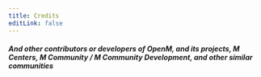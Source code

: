 ```yaml
---
title: Credits
editLink: false
---
```


<script setup>
import {  VPTeamPage, VPTeamPageTitle, VPTeamMembers, VPTeamPageSection } from 'vitepress/theme'

const openm = [
  {
    avatar: 'https://avatars.githubusercontent.com/u/138195097?v=4',
    name: 'XtronXI',
    title: 'Founder of MCDOC |  Co-founder of OpenM',
    desc: 'Owner of r/mcommunity_ and moderator of r/mcenters, and partnered with M Centers',
    links: [
      { icon: 'github', link: 'https://github.com/XtronXI/' },
      { icon: {svg: '<svg xmlns="http://www.w3.org/2000/svg" width="1em" height="1em" viewBox="0 0 24 24"><path fill="currentColor" d="M12 0C5.373 0 0 5.373 0 12c0 3.314 1.343 6.314 3.515 8.485l-2.286 2.286A.72.72 0 0 0 1.738 24H12c6.627 0 12-5.373 12-12S18.627 0 12 0m4.388 3.199a1.999 1.999 0 1 1-1.947 2.46v.002a2.37 2.37 0 0 0-2.032 2.341v.007c1.776.067 3.4.567 4.686 1.363a2.802 2.802 0 1 1 2.908 4.753c-.088 3.256-3.637 5.876-7.997 5.876c-4.361 0-7.905-2.617-7.998-5.87a2.8 2.8 0 0 1 1.189-5.34c.645 0 1.239.218 1.712.585c1.275-.79 2.881-1.291 4.64-1.365v-.01a3.23 3.23 0 0 1 2.88-3.207a2 2 0 0 1 1.959-1.595m-8.085 8.376c-.784 0-1.459.78-1.506 1.797s.64 1.429 1.426 1.429s1.371-.369 1.418-1.385s-.553-1.841-1.338-1.841m7.406 0c-.786 0-1.385.824-1.338 1.841s.634 1.385 1.418 1.385c.785 0 1.473-.413 1.426-1.429c-.046-1.017-.721-1.797-1.506-1.797m-3.703 4.013c-.974 0-1.907.048-2.77.135a.222.222 0 0 0-.183.305a3.2 3.2 0 0 0 2.953 1.964a3.2 3.2 0 0 0 2.953-1.964a.222.222 0 0 0-.184-.305a28 28 0 0 0-2.769-.135"/></svg>'}, link: 'https://reddit.com/u/x2theredon' },
      { icon: {svg: '<svg xmlns="http://www.w3.org/2000/svg" width="1em" height="1em" viewBox="0 0 24 24"><path fill="currentColor" d="M16.36 14c.08-.66.14-1.32.14-2s-.06-1.34-.14-2h3.38c.16.64.26 1.31.26 2s-.1 1.36-.26 2m-5.15 5.56c.6-1.11 1.06-2.31 1.38-3.56h2.95a8.03 8.03 0 0 1-4.33 3.56M14.34 14H9.66c-.1-.66-.16-1.32-.16-2s.06-1.35.16-2h4.68c.09.65.16 1.32.16 2s-.07 1.34-.16 2M12 19.96c-.83-1.2-1.5-2.53-1.91-3.96h3.82c-.41 1.43-1.08 2.76-1.91 3.96M8 8H5.08A7.92 7.92 0 0 1 9.4 4.44C8.8 5.55 8.35 6.75 8 8m-2.92 8H8c.35 1.25.8 2.45 1.4 3.56A8 8 0 0 1 5.08 16m-.82-2C4.1 13.36 4 12.69 4 12s.1-1.36.26-2h3.38c-.08.66-.14 1.32-.14 2s.06 1.34.14 2M12 4.03c.83 1.2 1.5 2.54 1.91 3.97h-3.82c.41-1.43 1.08-2.77 1.91-3.97M18.92 8h-2.95a15.7 15.7 0 0 0-1.38-3.56c1.84.63 3.37 1.9 4.33 3.56M12 2C6.47 2 2 6.5 2 12a10 10 0 0 0 10 10a10 10 0 0 0 10-10A10 10 0 0 0 12 2"/></svg>'}, link: 'https://xphantom.me' }
    ]
  },
  {
    avatar: 'https://avatars.githubusercontent.com/u/59843249?v=4',
    name: 'Cubebanyasz',
    title: 'Co-founder of MCDOC | Owner of OpenM',
    desc: 'A contributor at M Centers & partnered with M Centers, and owner of the openm.tech domain, and the akshnav.netlify.app website',
    links: [
      { icon: 'github', link: 'https://github.com/misike12/' },
      { icon: 'twitter', link: 'https://x.com/Cubebanyasz' },
      { icon: 'youtube', link: 'https://youtube.com/@cubebanyasz/' },
      { icon: {svg: '<svg xmlns="http://www.w3.org/2000/svg" width="1em" height="1em" viewBox="0 0 24 24"><path fill="currentColor" d="M16.36 14c.08-.66.14-1.32.14-2s-.06-1.34-.14-2h3.38c.16.64.26 1.31.26 2s-.1 1.36-.26 2m-5.15 5.56c.6-1.11 1.06-2.31 1.38-3.56h2.95a8.03 8.03 0 0 1-4.33 3.56M14.34 14H9.66c-.1-.66-.16-1.32-.16-2s.06-1.35.16-2h4.68c.09.65.16 1.32.16 2s-.07 1.34-.16 2M12 19.96c-.83-1.2-1.5-2.53-1.91-3.96h3.82c-.41 1.43-1.08 2.76-1.91 3.96M8 8H5.08A7.92 7.92 0 0 1 9.4 4.44C8.8 5.55 8.35 6.75 8 8m-2.92 8H8c.35 1.25.8 2.45 1.4 3.56A8 8 0 0 1 5.08 16m-.82-2C4.1 13.36 4 12.69 4 12s.1-1.36.26-2h3.38c-.08.66-.14 1.32-.14 2s.06 1.34.14 2M12 4.03c.83 1.2 1.5 2.54 1.91 3.97h-3.82c.41-1.43 1.08-2.77 1.91-3.97M18.92 8h-2.95a15.7 15.7 0 0 0-1.38-3.56c1.84.63 3.37 1.9 4.33 3.56M12 2C6.47 2 2 6.5 2 12a10 10 0 0 0 10 10a10 10 0 0 0 10-10A10 10 0 0 0 12 2"/></svg>'}, link: 'https://cubebanyasz.ysit.ee/' }
    ]
  }
]

const mention = [
  {
    avatar: 'https://mcenters.net/images/mcenter_5_icon.png?rand=87b6',
    name: 'Tinedpakgamer [M Centers]',
    desc: 'Developer of M Centers Launchers',
    links: [
      { icon: 'github', link: 'https://github.com/tinedpakgamer/' },
      { icon: {svg: '<svg xmlns="http://www.w3.org/2000/svg" width="1em" height="1em" viewBox="0 0 24 24"><path fill="currentColor" d="M16.36 14c.08-.66.14-1.32.14-2s-.06-1.34-.14-2h3.38c.16.64.26 1.31.26 2s-.1 1.36-.26 2m-5.15 5.56c.6-1.11 1.06-2.31 1.38-3.56h2.95a8.03 8.03 0 0 1-4.33 3.56M14.34 14H9.66c-.1-.66-.16-1.32-.16-2s.06-1.35.16-2h4.68c.09.65.16 1.32.16 2s-.07 1.34-.16 2M12 19.96c-.83-1.2-1.5-2.53-1.91-3.96h3.82c-.41 1.43-1.08 2.76-1.91 3.96M8 8H5.08A7.92 7.92 0 0 1 9.4 4.44C8.8 5.55 8.35 6.75 8 8m-2.92 8H8c.35 1.25.8 2.45 1.4 3.56A8 8 0 0 1 5.08 16m-.82-2C4.1 13.36 4 12.69 4 12s.1-1.36.26-2h3.38c-.08.66-.14 1.32-.14 2s.06 1.34.14 2M12 4.03c.83 1.2 1.5 2.54 1.91 3.97h-3.82c.41-1.43 1.08-2.77 1.91-3.97M18.92 8h-2.95a15.7 15.7 0 0 0-1.38-3.56c1.84.63 3.37 1.9 4.33 3.56M12 2C6.47 2 2 6.5 2 12a10 10 0 0 0 10 10a10 10 0 0 0 10-10A10 10 0 0 0 12 2"/></svg>'}, link: 'https://mcenters.net/'},
      { icon: {svg: '<svg xmlns="http://www.w3.org/2000/svg" width="1em" height="1em" viewBox="0 0 24 24"><path fill="currentColor" d="M12 0C5.373 0 0 5.373 0 12c0 3.314 1.343 6.314 3.515 8.485l-2.286 2.286A.72.72 0 0 0 1.738 24H12c6.627 0 12-5.373 12-12S18.627 0 12 0m4.388 3.199a1.999 1.999 0 1 1-1.947 2.46v.002a2.37 2.37 0 0 0-2.032 2.341v.007c1.776.067 3.4.567 4.686 1.363a2.802 2.802 0 1 1 2.908 4.753c-.088 3.256-3.637 5.876-7.997 5.876c-4.361 0-7.905-2.617-7.998-5.87a2.8 2.8 0 0 1 1.189-5.34c.645 0 1.239.218 1.712.585c1.275-.79 2.881-1.291 4.64-1.365v-.01a3.23 3.23 0 0 1 2.88-3.207a2 2 0 0 1 1.959-1.595m-8.085 8.376c-.784 0-1.459.78-1.506 1.797s.64 1.429 1.426 1.429s1.371-.369 1.418-1.385s-.553-1.841-1.338-1.841m7.406 0c-.786 0-1.385.824-1.338 1.841s.634 1.385 1.418 1.385c.785 0 1.473-.413 1.426-1.429c-.046-1.017-.721-1.797-1.506-1.797m-3.703 4.013c-.974 0-1.907.048-2.77.135a.222.222 0 0 0-.183.305a3.2 3.2 0 0 0 2.953 1.964a3.2 3.2 0 0 0 2.953-1.964a.222.222 0 0 0-.184-.305a28 28 0 0 0-2.769-.135"/></svg>'}, link: 'https://www.reddit.com/user/Tinedpakgamer/'},
{ icon: 'x', link: 'https://x.com/tinedpakgamer'},
{ icon: 'youtube', link: 'https://youtube.com/@tinedpakgamer'}
    ]
  },
  {
    avatar: 'https://avatars.githubusercontent.com/u/81485476?v=4',
    name: 'MaxRM',
    desc: 'A major partner of M Centers, the owner of MDLC (working on cracked appx for Minecraft), and helped in giving hex codes for BEAMinject',
    links: [
      { icon: 'github', link: 'https://github.com/Max-RM' },
      { icon: 'x', link: 'https://x.com/Max_RM_' }
    ]
  },
  {
    avatar: 'https://avatars.githubusercontent.com/u/70952784?v=4',
    name: 'CyberAWM',
    desc: 'A partner of M Centers',
    links: [
      { icon: 'github', link: 'https://github.com/QwertyTheCoder' },
      { icon: {svg: '<svg xmlns="http://www.w3.org/2000/svg" width="1em" height="1em" viewBox="0 0 24 24"><path fill="currentColor" d="M12 0C5.373 0 0 5.373 0 12c0 3.314 1.343 6.314 3.515 8.485l-2.286 2.286A.72.72 0 0 0 1.738 24H12c6.627 0 12-5.373 12-12S18.627 0 12 0m4.388 3.199a1.999 1.999 0 1 1-1.947 2.46v.002a2.37 2.37 0 0 0-2.032 2.341v.007c1.776.067 3.4.567 4.686 1.363a2.802 2.802 0 1 1 2.908 4.753c-.088 3.256-3.637 5.876-7.997 5.876c-4.361 0-7.905-2.617-7.998-5.87a2.8 2.8 0 0 1 1.189-5.34c.645 0 1.239.218 1.712.585c1.275-.79 2.881-1.291 4.64-1.365v-.01a3.23 3.23 0 0 1 2.88-3.207a2 2 0 0 1 1.959-1.595m-8.085 8.376c-.784 0-1.459.78-1.506 1.797s.64 1.429 1.426 1.429s1.371-.369 1.418-1.385s-.553-1.841-1.338-1.841m7.406 0c-.786 0-1.385.824-1.338 1.841s.634 1.385 1.418 1.385c.785 0 1.473-.413 1.426-1.429c-.046-1.017-.721-1.797-1.506-1.797m-3.703 4.013c-.974 0-1.907.048-2.77.135a.222.222 0 0 0-.183.305a3.2 3.2 0 0 0 2.953 1.964a3.2 3.2 0 0 0 2.953-1.964a.222.222 0 0 0-.184-.305a28 28 0 0 0-2.769-.135"/></svg>'}, link: 'https://reddit.com/u/CyberAWM/' }
    ]
  },
  {
    avatar: 'https://avatars.githubusercontent.com/u/74685931?v=4',
    name: 'FishiaT [ClickNinYT]',
    desc: 'Developer of ClickGo, ClickGoLTS, DynoLTS and BlueSky Launcher. He is also a partner of M Centers, although he is not in the M Centers discord server anymore',
    links: [
      { icon: 'github', link: 'https://github.com/FishiaT/' },
      { icon: 'github', link: 'https://github.com/ClickNin/'},
      { icon: {svg: '<svg xmlns="http://www.w3.org/2000/svg" width="1em" height="1em" viewBox="0 0 24 24"><path fill="currentColor" d="M12 0C5.373 0 0 5.373 0 12c0 3.314 1.343 6.314 3.515 8.485l-2.286 2.286A.72.72 0 0 0 1.738 24H12c6.627 0 12-5.373 12-12S18.627 0 12 0m4.388 3.199a1.999 1.999 0 1 1-1.947 2.46v.002a2.37 2.37 0 0 0-2.032 2.341v.007c1.776.067 3.4.567 4.686 1.363a2.802 2.802 0 1 1 2.908 4.753c-.088 3.256-3.637 5.876-7.997 5.876c-4.361 0-7.905-2.617-7.998-5.87a2.8 2.8 0 0 1 1.189-5.34c.645 0 1.239.218 1.712.585c1.275-.79 2.881-1.291 4.64-1.365v-.01a3.23 3.23 0 0 1 2.88-3.207a2 2 0 0 1 1.959-1.595m-8.085 8.376c-.784 0-1.459.78-1.506 1.797s.64 1.429 1.426 1.429s1.371-.369 1.418-1.385s-.553-1.841-1.338-1.841m7.406 0c-.786 0-1.385.824-1.338 1.841s.634 1.385 1.418 1.385c.785 0 1.473-.413 1.426-1.429c-.046-1.017-.721-1.797-1.506-1.797m-3.703 4.013c-.974 0-1.907.048-2.77.135a.222.222 0 0 0-.183.305a3.2 3.2 0 0 0 2.953 1.964a3.2 3.2 0 0 0 2.953-1.964a.222.222 0 0 0-.184-.305a28 28 0 0 0-2.769-.135"/></svg>'} , link: 'https://reddit.com/u/Sad-Fix-7915/' },
      { icon: 'youtube' , link: 'https://youtube.com/@fishiatee' }
    ] 
  },
  {
    avatar: 'https://cdn.discordapp.com/avatars/829670801334468649/b835b8f133f7c27ade8c7a15ad9199f9.webp',
    name: 'SOMEONE',
    desc: 'Founder of M Community, the community that was aiming to revive M Centers after M Centers left (13th February 2024), and before M Centers came back (1st May 2024), also a partner at M Centers.'
  },
  {
    avatar: 'https://i.ibb.co/B4zYpbz/frame-00-delay-0-04s.png',
    name: 'online-fix.me',
    desc: 'A website dedicated to cracking, and is really important, as it contains a lot of cracks for Minecraft, such as the Minecraft for Windows crack, the Minecraft Dungeons crack, and the Minecraft Legends crack',
    links: [
      { icon: {svg: '<svg xmlns="http://www.w3.org/2000/svg" width="1em" height="1em" viewBox="0 0 24 24"><path fill="currentColor" d="M16.36 14c.08-.66.14-1.32.14-2s-.06-1.34-.14-2h3.38c.16.64.26 1.31.26 2s-.1 1.36-.26 2m-5.15 5.56c.6-1.11 1.06-2.31 1.38-3.56h2.95a8.03 8.03 0 0 1-4.33 3.56M14.34 14H9.66c-.1-.66-.16-1.32-.16-2s.06-1.35.16-2h4.68c.09.65.16 1.32.16 2s-.07 1.34-.16 2M12 19.96c-.83-1.2-1.5-2.53-1.91-3.96h3.82c-.41 1.43-1.08 2.76-1.91 3.96M8 8H5.08A7.92 7.92 0 0 1 9.4 4.44C8.8 5.55 8.35 6.75 8 8m-2.92 8H8c.35 1.25.8 2.45 1.4 3.56A8 8 0 0 1 5.08 16m-.82-2C4.1 13.36 4 12.69 4 12s.1-1.36.26-2h3.38c-.08.66-.14 1.32-.14 2s.06 1.34.14 2M12 4.03c.83 1.2 1.5 2.54 1.91 3.97h-3.82c.41-1.43 1.08-2.77 1.91-3.97M18.92 8h-2.95a15.7 15.7 0 0 0-1.38-3.56c1.84.63 3.37 1.9 4.33 3.56M12 2C6.47 2 2 6.5 2 12a10 10 0 0 0 10 10a10 10 0 0 0 10-10A10 10 0 0 0 12 2"/></svg>' }, link: 'https://online-fix.me/' },
      { icon: 'discord' , link: 'https://discord.gg/yExgFYncMD' }
    ]
  },
  {
    avatar: './assets/images/oj.png',
    name: 'OptiProjects / OptiJuegos',
    desc: 'A website dedicated to cracking Minecraft China / Minecraft China Dev, and Minecraft: Education Edition',
    links: [
      { icon: {svg: '<svg xmlns="http://www.w3.org/2000/svg" width="1em" height="1em" viewBox="0 0 24 24"><path fill="currentColor" d="M16.36 14c.08-.66.14-1.32.14-2s-.06-1.34-.14-2h3.38c.16.64.26 1.31.26 2s-.1 1.36-.26 2m-5.15 5.56c.6-1.11 1.06-2.31 1.38-3.56h2.95a8.03 8.03 0 0 1-4.33 3.56M14.34 14H9.66c-.1-.66-.16-1.32-.16-2s.06-1.35.16-2h4.68c.09.65.16 1.32.16 2s-.07 1.34-.16 2M12 19.96c-.83-1.2-1.5-2.53-1.91-3.96h3.82c-.41 1.43-1.08 2.76-1.91 3.96M8 8H5.08A7.92 7.92 0 0 1 9.4 4.44C8.8 5.55 8.35 6.75 8 8m-2.92 8H8c.35 1.25.8 2.45 1.4 3.56A8 8 0 0 1 5.08 16m-.82-2C4.1 13.36 4 12.69 4 12s.1-1.36.26-2h3.38c-.08.66-.14 1.32-.14 2s.06 1.34.14 2M12 4.03c.83 1.2 1.5 2.54 1.91 3.97h-3.82c.41-1.43 1.08-2.77 1.91-3.97M18.92 8h-2.95a15.7 15.7 0 0 0-1.38-3.56c1.84.63 3.37 1.9 4.33 3.56M12 2C6.47 2 2 6.5 2 12a10 10 0 0 0 10 10a10 10 0 0 0 10-10A10 10 0 0 0 12 2"/></svg>'}, link: 'https://optijuegos.github.io/' },
      { icon: 'youtube', link: 'https://archive.org/details/Opti-Archive' },
      { icon: 'discord', link: 'https://discord.gg/QMa4Yw5mRB' },
      { icon: {svg: '<svg xmlns="http://www.w3.org/2000/svg" width="1em" height="1em" viewBox="0 0 16 16"><g fill="currentColor"><path d="M3.857 0L1 2.857v10.286h3.429V16l2.857-2.857H9.57L14.714 8V0zm9.714 7.429l-2.285 2.285H9l-2 2v-2H4.429V1.143h9.142z"/><path d="M11.857 3.143h-1.143V6.57h1.143zm-3.143 0H7.571V6.57h1.143z"/></g></svg>'}, link: 'https://www.twitch.tv/optijuegos' }
    ]
  },
  {
    avatar: './assets/images/MDLC.jpg',
    name: 'MDLC',
    desc: 'MDLC is dedicated to cracking, and is really important, as it contains a lot of cracks for Minecraft, and a lot of pre-patched APPXs designed to work on different devices, MDLC is owned by Max RM',
    links: [
      { icon: {svg: '<svg xmlns="http://www.w3.org/2000/svg" width="1em" height="1em" viewBox="0 0 16 16"><path fill="currentColor" d="M16 8A8 8 0 1 1 0 8a8 8 0 0 1 16 0M8.287 5.906q-1.168.486-4.666 2.01q-.567.225-.595.442c-.03.243.275.339.69.47l.175.055c.408.133.958.288 1.243.294q.39.01.868-.32q3.269-2.206 3.374-2.23c.05-.012.12-.026.166.016s.042.12.037.141c-.03.129-1.227 1.241-1.846 1.817c-.193.18-.33.307-.358.336a8 8 0 0 1-.188.186c-.38.366-.664.64.015 1.088c.327.216.589.393.85.571c.284.194.568.387.936.629q.14.092.27.187c.331.236.63.448.997.414c.214-.02.435-.22.547-.82c.265-1.417.786-4.486.906-5.751a1.4 1.4 0 0 0-.013-.315a.34.34 0 0 0-.114-.217a.53.53 0 0 0-.31-.093c-.3.005-.763.166-2.984 1.09"/></svg>'}, link: 'https://t.me/MDLC_main' },
      { icon: {svg: '<svg xmlns="http://www.w3.org/2000/svg" width="1em" height="1em" viewBox="0 0 16 16"><path fill="currentColor" d="M16 8A8 8 0 1 1 0 8a8 8 0 0 1 16 0M8.287 5.906q-1.168.486-4.666 2.01q-.567.225-.595.442c-.03.243.275.339.69.47l.175.055c.408.133.958.288 1.243.294q.39.01.868-.32q3.269-2.206 3.374-2.23c.05-.012.12-.026.166.016s.042.12.037.141c-.03.129-1.227 1.241-1.846 1.817c-.193.18-.33.307-.358.336a8 8 0 0 1-.188.186c-.38.366-.664.64.015 1.088c.327.216.589.393.85.571c.284.194.568.387.936.629q.14.092.27.187c.331.236.63.448.997.414c.214-.02.435-.22.547-.82c.265-1.417.786-4.486.906-5.751a1.4 1.4 0 0 0-.013-.315a.34.34 0 0 0-.114-.217a.53.53 0 0 0-.31-.093c-.3.005-.763.166-2.984 1.09"/></svg>'}, link: 'https://t.me/MDLC_group' }
    ]
  },
  {
    avatar: 'https://i.ibb.co/cgxK7gR/csrinru.png',
    name: 'CS.RIN.RU',
    desc: 'A forum website that is full of cracking and Minecraft topics',
    links: [
      { icon: {svg: '<svg xmlns="http://www.w3.org/2000/svg" width="1em" height="1em" viewBox="0 0 24 24"><path fill="currentColor" d="M16.36 14c.08-.66.14-1.32.14-2s-.06-1.34-.14-2h3.38c.16.64.26 1.31.26 2s-.1 1.36-.26 2m-5.15 5.56c.6-1.11 1.06-2.31 1.38-3.56h2.95a8.03 8.03 0 0 1-4.33 3.56M14.34 14H9.66c-.1-.66-.16-1.32-.16-2s.06-1.35.16-2h4.68c.09.65.16 1.32.16 2s-.07 1.34-.16 2M12 19.96c-.83-1.2-1.5-2.53-1.91-3.96h3.82c-.41 1.43-1.08 2.76-1.91 3.96M8 8H5.08A7.92 7.92 0 0 1 9.4 4.44C8.8 5.55 8.35 6.75 8 8m-2.92 8H8c.35 1.25.8 2.45 1.4 3.56A8 8 0 0 1 5.08 16m-.82-2C4.1 13.36 4 12.69 4 12s.1-1.36.26-2h3.38c-.08.66-.14 1.32-.14 2s.06 1.34.14 2M12 4.03c.83 1.2 1.5 2.54 1.91 3.97h-3.82c.41-1.43 1.08-2.77 1.91-3.97M18.92 8h-2.95a15.7 15.7 0 0 0-1.38-3.56c1.84.63 3.37 1.9 4.33 3.56M12 2C6.47 2 2 6.5 2 12a10 10 0 0 0 10 10a10 10 0 0 0 10-10A10 10 0 0 0 12 2"/></svg>'}, link: 'https://cs.rin.ru/' }
    ]
  },
  {
    avatar: './assets/images/RuTracker.png',
    name: 'RuTracker.org',
    desc: 'A torrent tracker website that contains alot of cracked Minecraft downloads',
    links: [
      { icon: {svg: '<svg xmlns="http://www.w3.org/2000/svg" width="1em" height="1em" viewBox="0 0 24 24"><path fill="currentColor" d="M16.36 14c.08-.66.14-1.32.14-2s-.06-1.34-.14-2h3.38c.16.64.26 1.31.26 2s-.1 1.36-.26 2m-5.15 5.56c.6-1.11 1.06-2.31 1.38-3.56h2.95a8.03 8.03 0 0 1-4.33 3.56M14.34 14H9.66c-.1-.66-.16-1.32-.16-2s.06-1.35.16-2h4.68c.09.65.16 1.32.16 2s-.07 1.34-.16 2M12 19.96c-.83-1.2-1.5-2.53-1.91-3.96h3.82c-.41 1.43-1.08 2.76-1.91 3.96M8 8H5.08A7.92 7.92 0 0 1 9.4 4.44C8.8 5.55 8.35 6.75 8 8m-2.92 8H8c.35 1.25.8 2.45 1.4 3.56A8 8 0 0 1 5.08 16m-.82-2C4.1 13.36 4 12.69 4 12s.1-1.36.26-2h3.38c-.08.66-.14 1.32-.14 2s.06 1.34.14 2M12 4.03c.83 1.2 1.5 2.54 1.91 3.97h-3.82c.41-1.43 1.08-2.77 1.91-3.97M18.92 8h-2.95a15.7 15.7 0 0 0-1.38-3.56c1.84.63 3.37 1.9 4.33 3.56M12 2C6.47 2 2 6.5 2 12a10 10 0 0 0 10 10a10 10 0 0 0 10-10A10 10 0 0 0 12 2"/></svg>'}, link: 'https://rutracker.org/' }
    ]
  }
]
</script>

<VPTeamPage>
  <VPTeamPageTitle>
    <template #title>OpenM Team</template>
  </VPTeamPageTitle>
  <VPTeamMembers size="medium" :members="openm" />
  <VPTeamPageSection>
    <template #title>Worth Mentioning</template>
    <template #members>
      <VPTeamMembers size="small" :members="mention" />
    </template>
  </VPTeamPageSection>
</VPTeamPage>

#### *And other contributors or developers of OpenM, and its projects, M Centers, M Community / M Community Development, and other similar communities*
